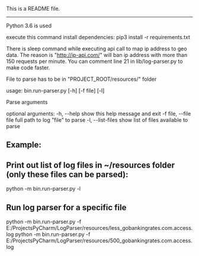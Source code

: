 This is a README file.

----------------------------------------
Python 3.6 is used

execute this command install dependencies:
pip3 install -r requirements.txt

There is sleep command while executing api call to map ip address to geo data. The reason is "http://ip-api.com/" will
ban ip address with more than 150 requests per minute. You can comment line 21 in lib/log-parser.py to make code faster.

File to parse has to be in "PROJECT_ROOT/resources/" folder

usage: bin.run-parser.py [-h] [-f file] [-l]

Parse arguments

optional arguments:
  -h, --help            show this help message and exit
  -f file, --file file  full path to log "file" to parse
  -l, --list-files      show list of files available to parse

Example:
---------------
## Print out list of log files in ~/resources folder (only these files can be parsed):
python -m bin.run-parser.py -l

## Run log parser for a specific file
python -m bin.run-parser.py -f E:/ProjectsPyCharm/LogParser/resources/less_gobankingrates.com.access.log
python -m bin.run-parser.py -f E:/ProjectsPyCharm/LogParser/resources/500_gobankingrates.com.access.log
